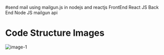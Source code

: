 #send mail using mailgun.js in nodejs and reactjs
FrontEnd 
  React JS
 Back End
  Node JS
  mailgun api

<h1>Code Structure Images</h1>

![image-1](https://user-images.githubusercontent.com/52306538/117453967-358d2e00-af63-11eb-8be6-0002db6ef36a.JPG)
